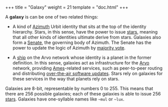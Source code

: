 +++
title = "Galaxy"
weight = 21
template = "doc.html"
+++

A **galaxy** is can be one of two related things:

- A kind of [Azimuth](../azimuth) Urbit identity that sits at the top of the identity hierarchy. Stars, in this sense, have the power to issue [stars](../moon), meaning that all other  kinds of identities ultimate derive from stars. Galaxies also form a [Senate](../senate), the governing body of Azimuth. The Senate has the power to update the logic of Azimuth by [majority vote](../voting).

- A [ship](../ship) on the Arvo network whose identity is a planet in the former definition. In this sense, galaxies act as infrastructure for the [Arvo](../arvo) network, providing [Ames](../ames)-related services, such as peer-to-peer routing and distributing [over-the-air software updates](../ota-updates). Stars rely on galaxies for these services in the way that planets rely on stars.

Galaxies are 8-bit, representable by numbers 0 to 255. This means that there are 256 possible galaxies; each of these galaxies is able to issue 256 [stars](../star). Galaxies have one-syllable names like `~mul` or `~lux`.
